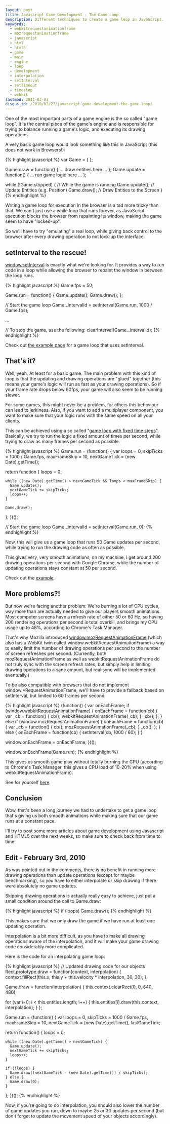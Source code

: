 ```yaml
---
layout: post
title: Javascript Game Development - The Game Loop
description: Different techniques to create a game loop in JavaScript.
keywords:
  - webkitrequestanimationframe
  - mozrequestanimationframe
  - javascript
  - html
  - html5
  - game
  - main
  - engine
  - loop
  - development
  - interpolation
  - setInterval
  - setTimeout
  - timestep
  - webkit
lastmod: 2011-02-03
disqus_id: /2010/02/27/javascript-game-development-the-game-loop/
---
```


One of the most important parts of a game engine is the so called "game loop". It
is the central piece of the game's engine and is responsible for trying to balance
running a game's logic, and executing its drawing operations.

A very basic game loop would look something like this in JavaScript
(this does not work in Browsers!):

{% highlight javascript %}
var Game = { };

Game.draw = function() { ... draw entities here ... };
Game.update = function() { ... run game logic here ... };

while (!Game.stopped) { // While the game is running
  Game.update();        // Update Entities (e.g. Position)
  Game.draw();          // Draw Entities to the Screen
}
{% endhighlight %}

Writing a game loop for execution in the browser is a tad more tricky than that.
We can't just use a while loop that runs forever, as JavaScript execution blocks
the browser from repainting its window, making the game seem to have "locked-up".

So we'll have to try "emulating" a real loop, while giving back control to the
browser after every drawing operation to not lock-up the interface.

## setInterval to the rescue!

[window.setInterval][mdc:setInterval] is exactly what we're looking for. It provides a way to run code
in a loop while allowing the browser to repaint the window in between the loop runs.

{% highlight javascript %}
Game.fps = 50;

Game.run = function() {
  Game.update();
  Game.draw();
};

// Start the game loop
Game._intervalId = setInterval(Game.run, 1000 / Game.fps);

...

// To stop the game, use the following:
clearInterval(Game._intervalId);
{% endhighlight %}

Check out [the example page][example:setInterval] for a game loop that uses setInterval.

## That's it?

Well, yeah. At least for a basic game. The main problem with this kind of
loop is that the updating and drawing operations are "glued" together (this
means your game's logic will run as fast as your drawing operations). So if your
frame rate drops below 60fps, your game will also seem to be running slower.

For some games, this might never be a problem, for others this behaviour can lead
to jerkiness. Also, if you want to add a multiplayer component, you want to make
sure that your logic runs with the same speed on all your clients.

This can be achieved using a so called
"[game loop with fixed time steps][flipcode:fixed_timestep]".
Basically, we try to run the logic a fixed amount of times per second, while
trying to draw as many frames per second as possible.

{% highlight javascript %}
Game.run = (function() {
  var loops = 0, skipTicks = 1000 / Game.fps,
      maxFrameSkip = 10,
      nextGameTick = (new Date).getTime();
  
  return function {
    loops = 0;
    
    while ((new Date).getTime() > nextGameTick && loops < maxFrameSkip) {
      Game.update();
      nextGameTick += skipTicks;
      loops++;
    }
    
    Game.draw();
  };
})();

// Start the game loop
Game._intervalId = setInterval(Game.run, 0);
{% endhighlight %}

Now, this will give us a game loop that runs 50 Game updates per second, while trying to run
the drawing code as often as possible.

This gives very, very smooth animations, on my machine, I get around 200 drawing
operations per second with Google Chrome, while the number of updating operations
stays constant at 50 per second.

Check out the [example][example:fixed_timestep_setInterval].

## More problems?!

But now we're facing another problem: We're burning a lot of CPU cycles, way more than are
actually needed to give our players smooth animations. Most computer screens have a refresh
rate of either 50 or 60 Hz, so having 200 rendering operations per second is total overkill,
and brings my CPU usage up to 48%, according to Chrome's Task Manager.

That's why Mozilla introduced [window.mozRequestAnimationFrame][mdc:mozRequestAnimationFrame]
(which also has a WebKit twin
called window.webkitRequestAnimationFrame) a way to easily limit the number of
drawing operations per second to the number of screen refreshes per second.
(Currently, both mozRequestAnimationFrame as well as webkitRequestAnimationFrame do not
truly sync with the screen refresh rates, but simply help in limiting drawing
operations to a sane amount, but real sync will be implemented eventually.)

To be also compatible with browsers that do not implement window.\*RequestAnimationFrame,
we'll have to provide a fallback based on setInterval, but limited to 60 frames per second:

{% highlight javascript %}
(function() {
  var onEachFrame;
  if (window.webkitRequestAnimationFrame) {
    onEachFrame = function(cb) {
      var _cb = function() { cb(); webkitRequestAnimationFrame(_cb); }
      _cb();
    };
  } else if (window.mozRequestAnimationFrame) {
    onEachFrame = function(cb) {
      var _cb = function() { cb(); mozRequestAnimationFrame(_cb); }
      _cb();
    };
  } else {
    onEachFrame = function(cb) {
      setInterval(cb, 1000 / 60);
    }
  }
  
  window.onEachFrame = onEachFrame;
})();

window.onEachFrame(Game.run);
{% endhighlight %}

This gives us smooth game play without totally burning the CPU (according to Chrome's
Task Manager, this gives a CPU load of 10-20% when using webkitRequestAnimationFrame).

See for yourself [here][example:fixed_timestep_optimal].

## Conclusion

Wow, that's been a long journey we had to undertake to get a game loop that's giving
us both smooth animations while making sure that our game runs at a constant pace.

I'll try to post some more articles about game development using Javascript and HTML5
over the next weeks, so make sure to check back from time to time!

## Edit - February 3rd, 2010

As was pointed out in the comments, there is no benefit in running more drawing
operations than update operations (except for maybe benchmarking), so you have
to either interpolate or skip drawing if there were absolutely no game updates.

Skipping drawing operations is actually really easy to achieve, just put a small
condition around the call to Game.draw:

{% highlight javascript %}
if (loops) Game.draw();
{% endhighlight %}

This makes sure that we only draw the game if we have run at least one updating operation.

Interpolation is a bit more difficult, as you have to make all drawing operations aware
of the interpolation, and it will make your game drawing code considerably more complicated.

Here is the code for an interpolating game loop:

{% highlight javascript %}
// Updated drawing code for our objects
Rect.prototype.draw = function(context, interpolation) {
  context.fillRect(this.x, this.y + this.velocity * interpolation, 30, 30);
};

Game.draw = function(interpolation) {
  this.context.clearRect(0, 0, 640, 480);

  for (var i=0; i < this.entities.length; i++) {
    this.entities[i].draw(this.context, interpolation);
  }
};

Game.run = (function() {
  var loops = 0, skipTicks = 1000 / Game.fps,
      maxFrameSkip = 10,
      nextGameTick = (new Date).getTime(),
      lastGameTick;

  return function() {
    loops = 0;

    while ((new Date).getTime() > nextGameTick) {
      Game.update();
      nextGameTick += skipTicks;
      loops++;
    }

    if (!loops) {
      Game.draw((nextGameTick - (new Date).getTime()) / skipTicks);
    } else {
      Game.draw(0);
    }
  };
})();
{% endhighlight %}

Now, if you're going to do interpolation, you should also lower the number
of game updates you run, down to maybe 25 or 30 updates per second (but don't
forget to update the movement speed of your objects accordingly).

[mdc:setInterval]: https://developer.mozilla.org/en/DOM/window.setInterval
[mdc:mozRequestAnimationFrame]: https://developer.mozilla.org/en/DOM/window.mozRequestAnimationFrame
[flipcode:fixed_timestep]: http://www.flipcode.com/archives/Main_Loop_with_Fixed_Time_Steps.shtml
[example:setInterval]: /examples/game_loop/setInterval.html
[example:fixed_timestep_setInterval]: /examples/game_loop/fixed_timestep_setInterval.html
[example:fixed_timestep_optimal]: /examples/game_loop/fixed_timestep_optimal.html